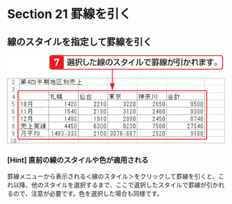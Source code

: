 # Section 21 罫線を引く

## 線のスタイルを指定して罫線を引く

![](004.png)

### [Hint] 直前の線のスタイルや色が適用される

罫線メニューから表示される＜線のスタイル＞をクリックして罫線を引くと、これ以降、他のスタイルを選択するまで、ここで選択したスタイルで罫線が引かれるので、注意が必要です。色を選択した場合も同様です。
